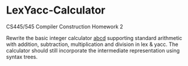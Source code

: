 # LexYacc-Calculator
CS445/545 Compiler Construction Homework 2

Rewrite the basic integer calculator <a href="https://github.com/heidtJJ/C-Calculator">abcd</a> supporting standard arithmetic with 
addition, subtraction, multiplication and division in lex & yacc. The
calculator should still incorporate the intermediate representation using
syntax trees.
